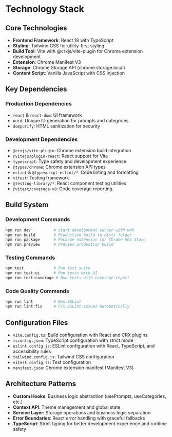 # Technology Stack

## Core Technologies

- **Frontend Framework**: React 18 with TypeScript
- **Styling**: Tailwind CSS for utility-first styling
- **Build Tool**: Vite with @crxjs/vite-plugin for Chrome extension development
- **Extension**: Chrome Manifest V3
- **Storage**: Chrome Storage API (chrome.storage.local)
- **Content Script**: Vanilla JavaScript with CSS injection

## Key Dependencies

### Production Dependencies
- `react` & `react-dom`: UI framework
- `uuid`: Unique ID generation for prompts and categories
- `dompurify`: HTML sanitization for security

### Development Dependencies
- `@crxjs/vite-plugin`: Chrome extension build integration
- `@vitejs/plugin-react`: React support for Vite
- `typescript`: Type safety and development experience
- `@types/chrome`: Chrome extension API types
- `eslint` & `@typescript-eslint/*`: Code linting and formatting
- `vitest`: Testing framework
- `@testing-library/*`: React component testing utilities
- `@vitest/coverage-v8`: Code coverage reporting

## Build System

### Development Commands
```bash
npm run dev          # Start development server with HMR
npm run build        # Production build to dist/ folder
npm run package      # Package extension for Chrome Web Store
npm run preview      # Preview production build
```

### Testing Commands
```bash
npm test             # Run test suite
npm run test:ui      # Run tests with UI
npm run test:coverage # Run tests with coverage report
```

### Code Quality Commands
```bash
npm run lint         # Run ESLint
npm run lint:fix     # Fix ESLint issues automatically
```

## Configuration Files

- `vite.config.ts`: Build configuration with React and CRX plugins
- `tsconfig.json`: TypeScript configuration with strict mode
- `eslint.config.js`: ESLint configuration with React, TypeScript, and accessibility rules
- `tailwind.config.js`: Tailwind CSS configuration
- `vitest.config.ts`: Test configuration
- `manifest.json`: Chrome extension manifest (Manifest V3)

## Architecture Patterns

- **Custom Hooks**: Business logic abstraction (usePrompts, useCategories, etc.)
- **Context API**: Theme management and global state
- **Service Layer**: Storage operations and business logic separation
- **Error Boundaries**: React error handling with graceful fallbacks
- **TypeScript**: Strict typing for better development experience and runtime safety